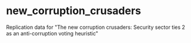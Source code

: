 # new_corruption_crusaders
Replication data for "The new corruption crusaders: Security sector ties 2 as an anti-corruption voting heuristic"
